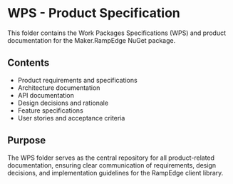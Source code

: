 # WPS - Product Specification

This folder contains the Work Packages Specifications (WPS) and product documentation for the Maker.RampEdge NuGet package.

## Contents

- Product requirements and specifications
- Architecture documentation
- API documentation
- Design decisions and rationale
- Feature specifications
- User stories and acceptance criteria

## Purpose

The WPS folder serves as the central repository for all product-related documentation, ensuring clear communication of requirements, design decisions, and implementation guidelines for the RampEdge client library.